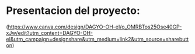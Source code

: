 # Presentacion del proyecto:
  
(https://www.canva.com/design/DAGYO-OH-eI/o_OMRBTos25Ose40GP-xJw/edit?utm_content=DAGYO-OH-eI&utm_campaign=designshare&utm_medium=link2&utm_source=sharebutton)
